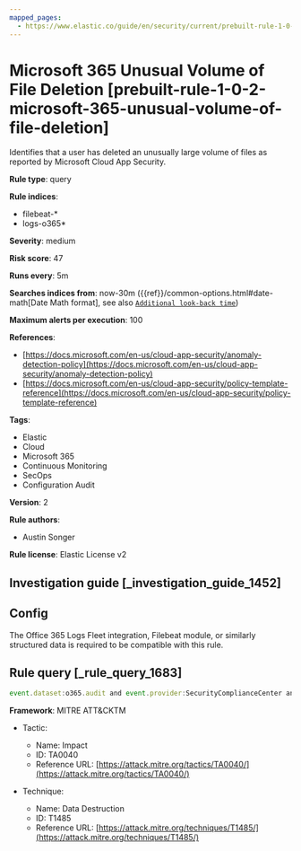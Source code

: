 ```yaml
---
mapped_pages:
  - https://www.elastic.co/guide/en/security/current/prebuilt-rule-1-0-2-microsoft-365-unusual-volume-of-file-deletion.html
---
```


# Microsoft 365 Unusual Volume of File Deletion [prebuilt-rule-1-0-2-microsoft-365-unusual-volume-of-file-deletion]

Identifies that a user has deleted an unusually large volume of files as reported by Microsoft Cloud App Security.

**Rule type**: query

**Rule indices**:

* filebeat-*
* logs-o365*

**Severity**: medium

**Risk score**: 47

**Runs every**: 5m

**Searches indices from**: now-30m ({{ref}}/common-options.html#date-math[Date Math format], see also [`Additional look-back time`](docs-content://solutions/security/detect-and-alert/create-detection-rule.md#rule-schedule))

**Maximum alerts per execution**: 100

**References**:

* [https://docs.microsoft.com/en-us/cloud-app-security/anomaly-detection-policy](https://docs.microsoft.com/en-us/cloud-app-security/anomaly-detection-policy)
* [https://docs.microsoft.com/en-us/cloud-app-security/policy-template-reference](https://docs.microsoft.com/en-us/cloud-app-security/policy-template-reference)

**Tags**:

* Elastic
* Cloud
* Microsoft 365
* Continuous Monitoring
* SecOps
* Configuration Audit

**Version**: 2

**Rule authors**:

* Austin Songer

**Rule license**: Elastic License v2

## Investigation guide [_investigation_guide_1452]

## Config

The Office 365 Logs Fleet integration, Filebeat module, or similarly structured data is required to be compatible with this rule.

## Rule query [_rule_query_1683]

```js
event.dataset:o365.audit and event.provider:SecurityComplianceCenter and event.category:web and event.action:"Unusual volume of file deletion" and event.outcome:success
```

**Framework**: MITRE ATT&CKTM

* Tactic:

    * Name: Impact
    * ID: TA0040
    * Reference URL: [https://attack.mitre.org/tactics/TA0040/](https://attack.mitre.org/tactics/TA0040/)

* Technique:

    * Name: Data Destruction
    * ID: T1485
    * Reference URL: [https://attack.mitre.org/techniques/T1485/](https://attack.mitre.org/techniques/T1485/)



